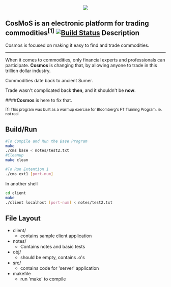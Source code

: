 <p align="center">
  <img src="http://ochoag.com/cosmos/img/logo.png">
</p>

**C**os**M**o**S** is an electronic platform for trading commodities<sup>[1]</sup>
[![Build Status](https://travis-ci.org/gabeochoa/Cosmos.svg?branch=master)](https://travis-ci.org/gabeochoa/Cosmos)
Description
-----

Cosmos is focused on making it easy to find and trade commodities. 

------

When it comes to commodities, only financial experts and professionals can participate. **Cosmos** is changing that, by allowing anyone to trade in this trillion dollar industry. 

Commodities date back to ancient Sumer. 

Trade wasn't complicated back **then**, and it shouldn't be **now**.

####**Cosmos** is here to fix that. 


<sup>[1] This program was built as a warmup exercise for Bloomberg's FT Training Program. ie. not real</sup>

Build/Run
-----

```bash
#To Compile and Run the Base Program
make
./cms base < notes/test2.txt
#Cleanup
make clean
```
```bash
#To Run Extention 1
./cms ext1 [port-num]
```
In another shell

```bash
cd client
make
./client localhost [port-num] < notes/test2.txt
```

File Layout
-----

- client/
	- contains sample client application
- notes/
	- Contains notes and basic tests
- obj/
	- should be empty, contains .o's
- src/
	- contains code for 'server' application
- makefile
	- run 'make' to compile  









